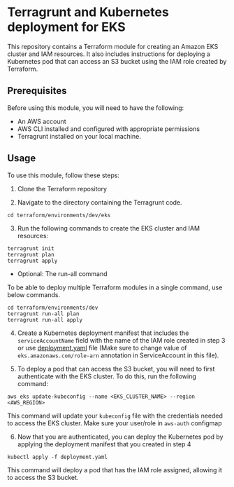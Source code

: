 # Terragrunt and Kubernetes deployment for EKS
This repository contains a Terraform module for creating an Amazon EKS cluster and IAM resources. It also includes instructions for deploying a Kubernetes pod that can access an S3 bucket using the IAM role created by Terraform.

## Prerequisites
Before using this module, you will need to have the following:

* An AWS account
* AWS CLI installed and configured with appropriate permissions
* Terragrunt installed on your local machine.

## Usage
To use this module, follow these steps:

1. Clone the Terraform repository

2. Navigate to the directory containing the Terragrunt code.

```
cd terraform/environments/dev/eks
```

3. Run the following commands to create the EKS cluster and IAM resources:

```
terragrunt init
terragrunt plan
terragrunt apply
```
* Optional: The run-all command

To be able to deploy multiple Terraform modules in a single command, use below commands.

```
cd terraform/environments/dev
terragrunt run-all plan
terragrunt run-all apply
```

4. Create a Kubernetes deployment manifest that includes the `serviceAccountName` field with the name of the IAM role created in step 3 or use [deployment.yaml](./examples/deployment.yaml)
file (Make sure to change value of `eks.amazonaws.com/role-arn` annotation in ServiceAccount in this file).

5. To deploy a pod that can access the S3 bucket, you will need to first authenticate with the EKS cluster. To do this, run the following command:

```
aws eks update-kubeconfig --name <EKS_CLUSTER_NAME> --region <AWS_REGION>
```

This command will update your `kubeconfig` file with the credentials needed to access the EKS cluster. Make sure your user/role in `aws-auth` configmap

6. Now that you are authenticated, you can deploy the Kubernetes pod by applying the deployment manifest that you created in step 4

```
kubectl apply -f deployment.yaml
```

This command will deploy a pod that has the IAM role assigned, allowing it to access the S3 bucket.
